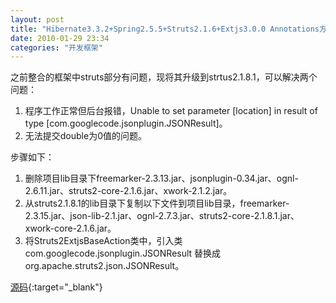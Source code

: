 ```yaml
---
layout: post
title: "Hibernate3.3.2+Spring2.5.5+Struts2.1.6+Extjs3.0.0 Annotations方式快速开发框架(续)"
date: 2010-01-29 23:34
categories: "开发框架"
---
```


之前整合的框架中struts部分有问题，现将其升级到strtus2.1.8.1，可以解决两个问题：

1. 程序工作正常但后台报错，Unable to set parameter [location] in result of type [com.googlecode.jsonplugin.JSONResult]。
2. 无法提交double为0值的问题。

步骤如下：

1.    删除项目lib目录下freemarker-2.3.13.jar、jsonplugin-0.34.jar、ognl-2.6.11.jar、struts2-core-2.1.6.jar、xwork-2.1.2.jar。
2.    从struts2.1.8.1的lib目录下复制以下文件到项目lib目录，freemarker-2.3.15.jar、json-lib-2.1.jar、ognl-2.7.3.jar、struts2-core-2.1.8.1.jar、xwork-core-2.1.6.jar。
3.    将Struts2ExtjsBaseAction类中，引入类 com.googlecode.jsonplugin.JSONResult 替换成 org.apache.struts2.json.JSONResult。


[源码](https://github.com/gpleo/HSSEADemo.git "源码"){:target="_blank"}